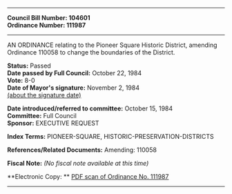 * * * * *  
  
**Council Bill Number: [](#h0)[](#h2)104601**   
**Ordinance Number: 111987**  
  
* * * * *  
  
AN ORDINANCE relating to the Pioneer Square Historic District, amending Ordinance 110058 to change the boundaries of the District.  
  
**Status:** Passed   
**Date passed by Full Council:** October 22, 1984   
**Vote:** 8-0   
**Date of Mayor's signature:** November 2, 1984   
[(about the signature date)](/~public/approvaldate.htm)   
  
  
**Date introduced/referred to committee:** October 15, 1984   
**Committee:** Full Council   
**Sponsor:** EXECUTIVE REQUEST   
  
**Index Terms:** PIONEER-SQUARE, HISTORIC-PRESERVATION-DISTRICTS  
  
**References/Related Documents:** Amending: 110058  
  
**Fiscal Note:** *(No fiscal note available at this time)*  
  
**Electronic Copy: ** [PDF scan of Ordinance No. 111987](/~archives/Ordinances/Ord_111987.pdf)  
  
* * * * *  
